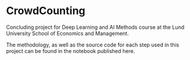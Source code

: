 # CrowdCounting
Concluding project for Deep Learning and AI Methods course at the Lund University School of Economics and Management.

The methodology, as well as the source code for each step used in this project can be found in the notebook published here.
